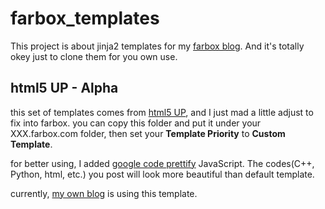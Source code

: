 farbox_templates
================

This project is about jinja2 templates for my [farbox blog](http://yih.farbox.com). 
And it's totally okey just to clone them for you own use.

html5 UP - Alpha
----------------
this set of templates comes from [html5 UP](http://html5up.net/), and I just mad a little adjust to fix into farbox. 
you can copy this folder and put it under your XXX.farbox.com folder, then set your **Template Priority** to **Custom Template**.

for better using, I added [google code prettify](https://code.google.com/p/google-code-prettify/wiki/GettingStarted) JavaScript. 
The codes(C++, Python, html, etc.) you post will look more beautiful than default template.

currently, [my own blog](http://yih.farbox.com) is using this template.
